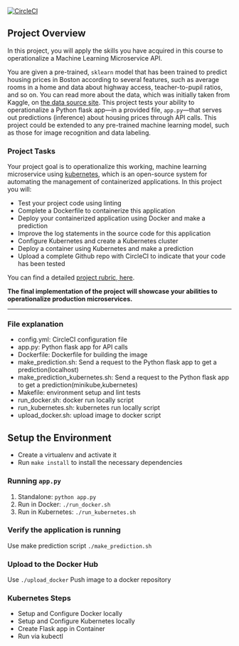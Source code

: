 [![CircleCI](https://circleci.com/gh/kunyen811/Udacity_CloudDevops_Project_5.svg?style=svg)](https://circleci.com/gh/kunyen811/Udacity_CloudDevops_Project_5)

## Project Overview

In this project, you will apply the skills you have acquired in this course to operationalize a Machine Learning Microservice API. 

You are given a pre-trained, `sklearn` model that has been trained to predict housing prices in Boston according to several features, such as average rooms in a home and data about highway access, teacher-to-pupil ratios, and so on. You can read more about the data, which was initially taken from Kaggle, on [the data source site](https://www.kaggle.com/c/boston-housing). This project tests your ability to operationalize a Python flask app—in a provided file, `app.py`—that serves out predictions (inference) about housing prices through API calls. This project could be extended to any pre-trained machine learning model, such as those for image recognition and data labeling.

### Project Tasks

Your project goal is to operationalize this working, machine learning microservice using [kubernetes](https://kubernetes.io/), which is an open-source system for automating the management of containerized applications. In this project you will:
* Test your project code using linting
* Complete a Dockerfile to containerize this application
* Deploy your containerized application using Docker and make a prediction
* Improve the log statements in the source code for this application
* Configure Kubernetes and create a Kubernetes cluster
* Deploy a container using Kubernetes and make a prediction
* Upload a complete Github repo with CircleCI to indicate that your code has been tested

You can find a detailed [project rubric, here](https://review.udacity.com/#!/rubrics/2576/view).

**The final implementation of the project will showcase your abilities to operationalize production microservices.**

---

### File explanation
* config.yml: CircleCI configuration file
* app.py: Python flask app for API calls
* Dockerfile: Dockerfile for building the image
* make_prediction.sh: Send a request to the Python flask app to get a prediction(localhost)
* make_prediction_kubernetes.sh: Send a request to the Python flask app to get a prediction(minikube,kubernetes)
* Makefile: environment setup and lint tests
* run_docker.sh: docker run locally script
* run_kubernetes.sh: kubernetes run locally script
* upload_docker.sh: upload image to docker script

## Setup the Environment

* Create a virtualenv and activate it
* Run `make install` to install the necessary dependencies

### Running `app.py`

1. Standalone:  `python app.py`
2. Run in Docker:  `./run_docker.sh`
3. Run in Kubernetes:  `./run_kubernetes.sh`

### Verify the application is running

Use make prediction script `./make_prediction.sh`

### Upload to the Docker Hub

Use `./upload_docker` Push image to a docker repository

### Kubernetes Steps

* Setup and Configure Docker locally
* Setup and Configure Kubernetes locally
* Create Flask app in Container
* Run via kubectl

